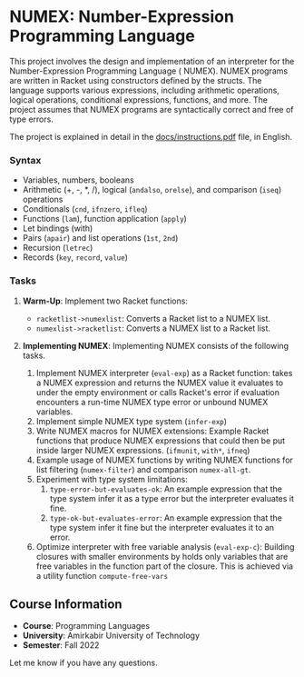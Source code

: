 # NUMEX: Number-Expression Programming Language

This project involves the design and implementation of an interpreter for the Number-Expression Programming Language (
NUMEX). NUMEX programs are written in Racket using constructors defined by the structs. The language supports various
expressions, including arithmetic operations, logical operations, conditional expressions, functions, and more. The
project assumes that NUMEX programs are syntactically correct and free of type errors.

The project is explained in detail in the [docs/instructions.pdf](docs/instructions.pdf) file, in English.

### Syntax

- Variables, numbers, booleans
- Arithmetic (+, -, *, /), logical (`andalso`, `orelse`), and comparison (`iseq`) operations
- Conditionals (`cnd`, `ifnzero`, `ifleq`)
- Functions (`lam`), function application (`apply`)
- Let bindings (with)
- Pairs (`apair`) and list operations (`1st`, `2nd`)
- Recursion (`letrec`)
- Records (`key`, `record`, `value`)

### Tasks

1. **Warm-Up**: Implement two Racket functions:
    - `racketlist->numexlist`: Converts a Racket list to a NUMEX list.
    - `numexlist->racketlist`: Converts a NUMEX list to a Racket list.

2. **Implementing NUMEX**: Implementing NUMEX consists of the following tasks.
    1. Implement NUMEX interpreter (`eval-exp`) as a Racket function: takes a NUMEX expression
       and returns the NUMEX value it evaluates to under the empty environment or calls Racket's error if evaluation
       encounters a run-time NUMEX type error or unbound NUMEX variables.
    2. Implement simple NUMEX type system (`infer-exp`)
    3. Write NUMEX macros for NUMEX extensions: Example Racket functions that produce NUMEX expressions that could then
       be put inside larger NUMEX expressions. (`ifmunit`, `with*`, `ifneq`)
    4. Example usage of NUMEX functions by writing NUMEX functions for list filtering (`numex-filter`) and
       comparison `numex-all-gt`.
    5. Experiment with type system limitations:
        1. `type-error-but-evaluates-ok`: An example expression that the type system infer it as a type error but the
           interpreter evaluates it fine.
        2. `type-ok-but-evaluates-error`: An example expression that the type system infer it fine but the interpreter
           evaluates it to an error.
    6. Optimize interpreter with free variable analysis (`eval-exp-c`): Building closures with smaller environments by
       holds only variables that are free variables in the function part of the closure. This is achieved via a utility
       function `compute-free-vars`

## Course Information

- **Course**: Programming Languages
- **University**: Amirkabir University of Technology
- **Semester**: Fall 2022

Let me know if you have any questions.
